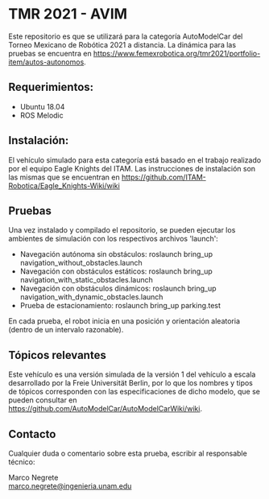 # TMR 2021 - AVIM

Este repositorio es que se utilizará para la categoría AutoModelCar del Torneo Mexicano de Robótica 2021 a distancia. La dinámica para las pruebas se encuentra en https://www.femexrobotica.org/tmr2021/portfolio-item/autos-autonomos.

## Requerimientos:

* Ubuntu 18.04
* ROS Melodic

## Instalación:

El vehículo simulado para esta categoría está basado en el trabajo realizado por el equipo Eagle Knights del ITAM. Las instrucciones de instalación son las mismas que se encuentran en https://github.com/ITAM-Robotica/Eagle_Knights-Wiki/wiki

## Pruebas

Una vez instalado y compilado el repositorio, se pueden ejecutar los ambientes de simulación con los respectivos archivos 'launch':

* Navegación autónoma sin obstáculos: roslaunch bring_up navigation_without_obstacles.launch
* Navegación con obstáculos estáticos: roslaunch bring_up navigation_with_static_obstacles.launch
* Navegación con obstáculos dinámicos: roslaunch bring_up navigation_with_dynamic_obstacles.launch
* Prueba de estacionamiento: roslaunch bring_up parking.test

En cada prueba, el robot inicia en una posición y orientación aleatoria (dentro de un intervalo razonable).

## Tópicos relevantes

Este vehículo es una versión simulada de la versión 1 del vehículo a escala desarrollado por la Freie Universität Berlin, por lo que los nombres y tipos de tópicos corresponden con las especificaciones de dicho modelo, que se pueden consultar en https://github.com/AutoModelCar/AutoModelCarWiki/wiki.

## Contacto

Cualquier duda o comentario sobre esta prueba, escribir al responsable técnico:

Marco Negrete<br>
marco.negrete@ingenieria.unam.edu

